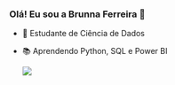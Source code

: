 ### Olá! Eu sou a Brunna Ferreira 👋
- 🎲 Estudante de Ciência de Dados
- 📚 Aprendendo Python, SQL e Power BI
  
  </div>
  <a href="https://www.linkedin.com/in/brunna-da-silva-ferreira-b0481543/" target="_blank"><img src="https://img.shields.io/badge/-LinkedIn-%230077B5?style=for-the-badge&logo=linkedin&logoColor=white" target="_blank"></a> 
  </div>
